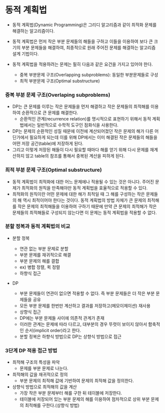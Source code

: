 # 동적 계획법
- 동적 계획법(Dynamic Programming)은 그리디 알고리즘과 같이 최적화 문제를 해결하는 알고리즘이다.
- 동적 계획법은 먼저 작은 부분 문제들의 해들을 구하고 이들을 이용하여 보다 큰 크기의 부분 문제들을 해결하여, 최종적으로 원래 주어진 문제를 해결하는 알고리즘 설계 기법이다.

- 동적 계획법을 적용하려는 문제는 필히 다음과 같은 요건을 가지고 있어야 한다.
  - 중복 부분문제 구조(Overlapping subproblems): 동일한 부분문제들로 구성
  - 최적 부분문제 구조(Optimal substructure)

### 중복 부분 문제 구조(Overlaping subproblems)
- DP는 큰 문제를 이루는 작은 문제들을 먼저 해결하고 작은 문제들의 최적해를 이용하여 순환적으로 큰 문제를 해결한다.
  - 순환적인 관계(recurrence relation)를 명시적으로 표현하기 위해서 동적 계획법에서는 일반적으로 수학적 도구인 점화식을 사용한다.
- DP는 문제의 순환적인 성질 때문에 이전에 계산되어졌던 작은 문제의 해가 다른 어딘가에서 필요하게 되는데 이를 위해 DP에서는 이미 해결된 작은 문제들의 해들을 어떤 저장 공간(table)에 저장하게 된다.
- 그리고 이렇게 저장된 해들이 다시 필요할 때마다 해를 얻기 위해 다시 문제를 재계산하지 않고 table의 참조를 통해서 중복된 계산을 피하게 된다.

### 최적 부분 문제 구조(Optimal substructure)
- 동적 계획법이 최적화에 대한 어느 문제에나 적용될 수 있는 것은 아니다. 주어진 문제가 최적화의 원칙을 만족해야만 동적 계획법을 효율적으로 적용할 수 있다.
- 최적화의 원칙이란 어떤 문제에 대한 해가 최적일 때 그 해를 구성하는 작은 문제들의 해 역시 최적이어야 한다는 것이다. 동적 계획법의 방법 자체가 큰 문제의 최적해를 
작은 문제의 최적해들을 이용하여 구하기 때문에 만약 큰 문제의 최적해가 작은 문제들의 최적해들로 구성되지 않는다면 이 문제는 동적 계획법을 적용할 수 없다.

### 분할 정복과 동적 계획법의 비교
- 분할 정복
  - 연관 없는 부분 문제로 분할
  - 부분 문제를 재귀적으로 해결
  - 부분 문제의 해를 결합
  - ex) 병합 정렬, 퀵 정렬
  - 하향식 접근

- DP
  - 부분 문제들이 연관이 없으면 적용할 수 없다. 즉 부분 문제들은 더 작은 부분 문제들을 공유
  - 모든 부분 문제를 한번만 계산하고 결과를 저장하고(메모이제이션) 재사용
  - 상향식 접근
  - DP에는 부분 문제들 사이에 의존적 관계가 존재
  - 이러한 관계는 문제에 따라 다르고, 대부분의 경우 뚜렷이 보이지 않아서 함축적인 순서(implicit order)라고 한다.
  - 분할 정복은 하향식 방법으로 DP는 상향식 방법으로 접근

### 3단계 DP 적용 접근 방법
- 최적해 구조의 특성을 파악
  - 문제를 부분 문제로 나눈다.
- 최적해의 값을 재귀적으로 정의
  - 부분 문제의 최적해 값에 기반하여 문제의 최적해 값을 정의한다.
- 상향식 방법으로 최적해의 값을 계산
  - 가장 작은 부분 문제부터 해를 구한 뒤 테이블에 저장한다.
  - 테이블에 저장되어 있는 부분 문제의 해를 이용하여 점차적으로 상위 부분 문제의 최적해를 구한다.(상향식 방법)